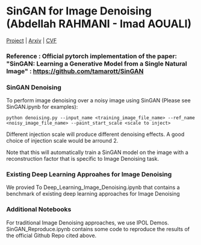 # SinGAN for Image Denoising (Abdellah RAHMANI - Imad AOUALI)

[Project](https://tamarott.github.io/SinGAN.htm) | [Arxiv](https://arxiv.org/pdf/1905.01164.pdf) | [CVF](http://openaccess.thecvf.com/content_ICCV_2019/papers/Shaham_SinGAN_Learning_a_Generative_Model_From_a_Single_Natural_Image_ICCV_2019_paper.pdf) 
### Reference : Official pytorch implementation of the paper: "SinGAN: Learning a Generative Model from a Single Natural Image" : https://github.com/tamarott/SinGAN

###  SinGAN Denoising
To perform image denoising over a noisy image using SinGAN (Please see SinGAN.ipynb for examples):

```
python denoising.py --input_name <training_image_file_name> --ref_name <noisy_image_file_name> --paint_start_scale <scale to inject>

```
Different injection scale will produce different denoising effects. A good choice of injection scale would be arround 2. 

Note that this will automatically train a SinGAN model on the image with a reconstruction factor that is specific to Image Denoising task.

### Existing Deep Learning Approahes for Image Denoising
We provied To Deep_Learning_Image_Denoising.ipynb that contains a benchmark of existing deep learning approaches for Image Denoising  

### Additional Notebooks
For traditional Image Denoising approaches, we use IPOL Demos. SinGAN_Reproduce.ipynb contains some code to reproduce the results of the official Github Repo cited above.
